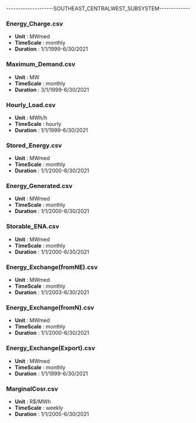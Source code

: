 
--------------------SOUTHEAST_CENTRALWEST_SUBSYSTEM-------------

### Energy_Charge.csv

- **Unit** : MWmed
- **TimeScale** : monthly
- **Duration** : 1/1/1999-6/30/2021

### Maximum_Demand.csv

- **Unit** : MW
- **TimeScale** : monthly
- **Duration** : 3/1/1999-6/30/2021

### Hourly_Load.csv

- **Unit** : MWh/h
- **TimeScale** : hourly
- **Duration** : 1/1/1999-6/30/2021

### Stored_Energy.csv

- **Unit** : MWmed
- **TimeScale** : monthly
- **Duration** : 1/1/2000-6/30/2021

### Energy_Generated.csv

- **Unit** : MWmed
- **TimeScale** : monthly
- **Duration** : 1/1/2000-6/30/2021

### Storable_ENA.csv

- **Unit** : MWmed
- **TimeScale** : monthly
- **Duration** : 1/1/2000-6/30/2021

### Energy_Exchange(fromNE).csv

- **Unit** : MWmed
- **TimeScale** : monthly
- **Duration** : 1/1/2003-6/30/2021

### Energy_Exchange(fromN).csv

- **Unit** : MWmed
- **TimeScale** : monthly
- **Duration** : 1/1/2000-6/30/2021

### Energy_Exchange(Export).csv

- **Unit** : MWmed
- **TimeScale** : monthly
- **Duration** : 1/1/1999-6/30/2021

### MarginalCosr.csv

- **Unit** : R$/MWh
- **TimeScale** : weekly
- **Duration** : 1/1/2005-6/30/2021


